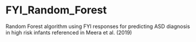 # FYI_Random_Forest
Random Forest algorithm using FYI responses for predicting ASD diagnosis in high risk infants referenced in Meera et al. (2019)
